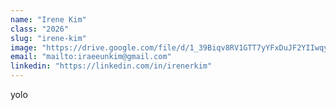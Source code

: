 ```yaml
---
name: "Irene Kim"
class: "2026"
slug: "irene-kim"
image: "https://drive.google.com/file/d/1_39Biqv8RV1GTT7yYFxDuJF2YIIwqyWP/view?usp=drivesdk"
email: "mailto:iraeeunkim@gmail.com"
linkedin: "https://linkedin.com/in/irenerkim"
---
```

yolo